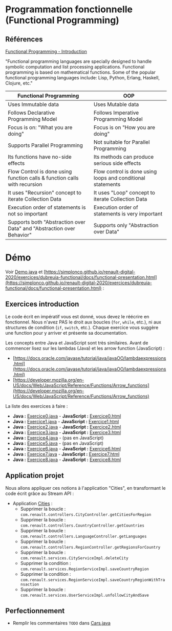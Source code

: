 # Programmation fonctionnelle (Functional Programming)

## Références

[Functional Programming - Introduction](https://www.tutorialspoint.com/functional_programming/functional_programming_introduction.htm)

"Functional programming languages are specially designed to handle symbolic computation and list processing applications. Functional programming is based on mathematical functions. Some of the popular functional programming languages include: Lisp, Python, Erlang, Haskell, Clojure, etc."

| Functional Programming | OOP |
| --- | --- |
| Uses Immutable data | Uses Mutable data |
| Follows Declarative Programming Model | Follows Imperative Programming Model |
| Focus is on: "What you are doing" | Focus is on "How you are doing" |
| Supports Parallel Programming | Not suitable for Parallel Programming |
| Its functions have no-side effects | Its methods can produce serious side effects |
| Flow Control is done using function calls & function calls with recursion | Flow control is done using loops and conditional statements |
| It uses "Recursion" concept to iterate Collection Data | It uses "Loop" concept to iterate Collection Data |
| Execution order of statements is not so important | Execution order of statements is very important |
| Supports both "Abstraction over Data" and "Abstraction over Behavior" | Supports only "Abstraction over Data" |

# Démo

Voir [Demo.java](./src/main/java/Demo.java) et [https://simplonco.github.io/renault-digital-2020/exercices/dubreuia-functional/docs/functional-presentation.html](https://simplonco.github.io/renault-digital-2020/exercices/dubreuia-functional/docs/functional-presentation.html) :

## Exercices introduction

Le code écrit en impératif vous est donné, vous devez le réécrire en fonctionnel. Nous n'avez PAS le droit aux boucles (`for`, `while`, etc.), ni aux structures de condition (`if`, `switch`, etc.). Chaque exercice vous suggère une function pour y arriver et présente sa documentation.

Les concepts entre Java et JavaScript sont très similaires. Avant de commencer lisez sur les lambdas (Java) et les arrow function (JavaScript) :

- [https://docs.oracle.com/javase/tutorial/java/javaOO/lambdaexpressions.html](https://docs.oracle.com/javase/tutorial/java/javaOO/lambdaexpressions.html)
- [https://developer.mozilla.org/en-US/docs/Web/JavaScript/Reference/Functions/Arrow_functions](https://developer.mozilla.org/en-US/docs/Web/JavaScript/Reference/Functions/Arrow_functions)

La liste des exercices à faire :

- **Java :** [Exercice0.java](./src/main/java/Exercice0.java) - **JavaScript :** [Exercice0.html](./src/main/javascript/Exercice0.html) 
- **Java :** [Exercice1.java](./src/main/java/Exercice1.java) - **JavaScript :** [Exercice1.html](./src/main/javascript/Exercice1.html) 
- **Java :** [Exercice2.java](./src/main/java/Exercice2.java) - **JavaScript :** [Exercice2.html](./src/main/javascript/Exercice2.html) 
- **Java :** [Exercice3.java](./src/main/java/Exercice3.java) - **JavaScript :** [Exercice3.html](./src/main/javascript/Exercice3.html) 
- **Java :** [Exercice4.java](./src/main/java/Exercice4.java) - (pas en JavaScript)
- **Java :** [Exercice5.java](./src/main/java/Exercice5.java) - (pas en JavaScript)
- **Java :** [Exercice6.java](./src/main/java/Exercice6.java) - **JavaScript :** [Exercice6.html](./src/main/javascript/Exercice6.html) 
- **Java :** [Exercice7.java](./src/main/java/Exercice7.java) - **JavaScript :** [Exercice7.html](./src/main/javascript/Exercice7.html) 
- **Java :** [Exercice8.java](./src/main/java/Exercice8.java) - **JavaScript :** [Exercice8.html](./src/main/javascript/Exercice8.html) 

## Application projet

Nous allons appliquer ces notions à l'application "Cities", en transformant le code écrit grâce au Stream API :

- Application [Cities](../../formation/dubreuia-cities) :
    - Supprimer la boucle : `com.renault.controllers.CityController.getCitiesForRegion`
    - Supprimer la boucle : `com.renault.controllers.CountryController.getCountries`
    - Supprimer la boucle : `com.renault.controllers.LanguageController.getLanguages`
    - Supprimer la boucle : `com.renault.controllers.RegionController.getRegionsForCountry`
    - Supprimer la boucle : `com.renault.services.CityServiceImpl.deleteCity`
    - Supprimer la condition : `com.renault.services.RegionServiceImpl.saveCountryRegion`
    - Supprimer la condition : `com.renault.services.RegionServiceImpl.saveCountryRegionWithTransaction`
    - Supprimer la boucle : `com.renault.services.UserServiceImpl.unfollowCityAndSave`

## Perfectionnement

- Remplir les commentaires `TODO` dans [Cars.java](./src/main/java/Cars.java)
